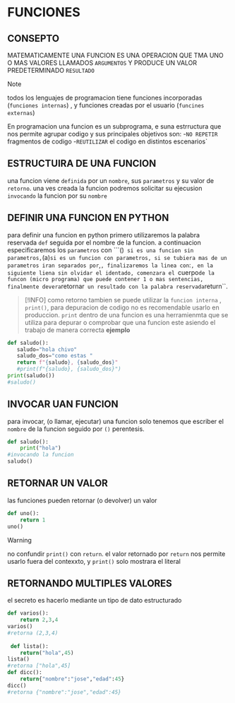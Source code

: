 # FUNCIONES
## CONSEPTO
MATEMATICAMENTE UNA FUNCION ES UNA OPERACION
 QUE TMA UNO O MAS VALORES LLAMADOS
 ``ARGUMENTOS`` Y PRODUCE UN VALOR PREDETERMINADO
`RESULTADO`
> [!NOTE]
>todos los lenguajes de programacion tiene funciones incorporadas (``funciones internas``)
, y funciones creadas por el usuario (``funcines externas``)

En programacion una funcion es un subprograma, e suna estrructura que nos permite agrupar codigo y 
sus principales objetivos son:
-``NO REPETIR`` fragmentos de codigo
-``REUTILIZAR``  el codigo en distintos escenarios`
## ESTRUCTUIRA DE UNA FUNCION
una funcion viene ``definida`` por un ``nombre``, sus ``parametros`` y su valor de ``retorno``.
una ves creada la funcion podremos solicitar su ejecusion ``invocando`` la funcion por su  ``nombre ``
## DEFINIR UNA FUNCION EN PYTHON
 para definir una funcion en python primero utilizaremos la palabra reservada ``def`` seguida por el nombre de la funcion. a continuacion especificaremos los ``parametros`` con ```()`` si es una funcion sin parametros,``(a)`` si es un funcion con parametros, si se tubiera mas de un parametros iran separados por ``,``, finalizaremos la linea con``:``, en la siguiente liena sin olvidar el identado, comenzara el ``cuerpo`` de la funcon (micro programa) que puede contener 1 o mas sentencias, finalmente devera ``retornar`` un resultado con la palabra reservada``return``.
 >[!INFO]
 >como retorno tambien se puede utilizar la ``funcion interna`` , ``print()``, para depuracion de codigo no es recomendable usarlo en produccion.
 >``print`` dentro de una funcion  es una herramienmta que se utiliza para depurar o comprobar que una funcion este asiendo el trabajo de manera correcta
 **ejemplo**
 ```python
 def saludo():
    saludo="hola chivo"
    saludo_dos="como estas "
    return f"{saludo}, {saludo_dos}"
    #print(f"{saludo}, {saludo_dos}")
print(saludo())
#saludo()
```
## INVOCAR UAN FUNCION
para invocar, (o llamar, ejecutar) una funcion solo tenemos que escriber el ``nombre`` de la funcion seguido por `()` perentesis.
```python
def saludo():
    print("hola")
#invocando la funcion
saludo()

```
## RETORNAR UN VALOR
las funciones pueden retornar (o devolver) un valor 
```python
def uno():
    return 1
uno()
```
>[!WARNING]
>no confundir `print()` con `return`.  el valor retornado por `return` nos permite usarlo fuera del contexxto, y ``print()`` solo mostrara el literal 
## RETORNANDO MULTIPLES VALORES 
el secreto es hacerlo mediante un tipo de dato estructurado 
```python
def varios():
    return 2,3,4
varios()
#retorna (2,3,4)
 
 def lista():
    return("hola",45)
lista()
#retorna ["hola",45]
def dicc():
    return{"nombre":"jose","edad":45}
dicc()
#retorna {"nombre":"jose","edad":45}
```
